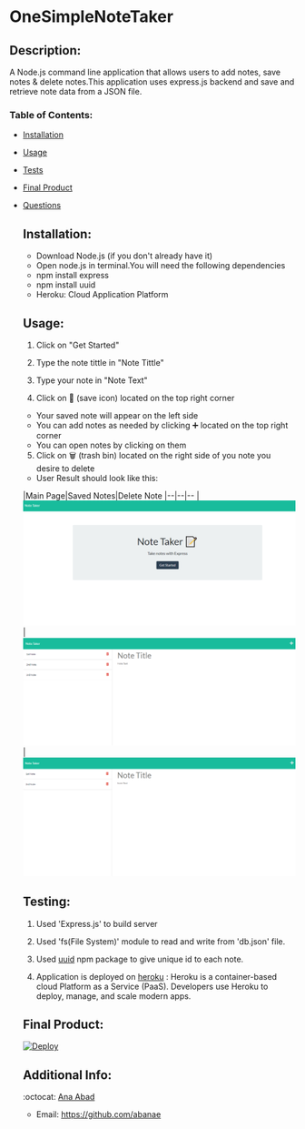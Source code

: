 # OneSimpleNoteTaker


  ## Description:

  A Node.js command line application that allows users to add notes, save notes & delete notes.This application uses express.js backend and save and retrieve note data from a JSON file.

  ### Table of Contents:

- [Installation](#installation)
- [Usage](#usage)
- [Tests](#testing)
- [Final Product](#final-product)
- [Questions](#additional-info)


  ## Installation:
  - Download Node.js (if you don't already have it)
  - Open node.js in terminal.You will need the following dependencies
  - npm install express
  - npm install uuid
  - Heroku: Cloud Application Platform
  

  ## Usage:
  1. Click on "Get Started"

  2. Type the note tittle in "Note Tittle"

  3. Type your note in "Note Text"

  4. Click on 💾 (save icon) located on the top right corner
   * Your saved note will appear on the left side
   * You can add notes as needed by clicking ➕ located on the top right corner
   * You can open notes by clicking on them

  5. Click on 🗑️ (trash bin) located on the right side of you note you desire to delete

   - User Result should look like this:

  |Main Page|Saved Notes|Delete Note
|--|--|--
|![Main Page](./assets/MainPage.png)|![Saved Notes](./assets/SaveNote.png)|![Delete Note](./assets//DeleteNote.png)


  ## Testing:
  1. Used 'Express.js' to build server

  2. Used 'fs(File System)' module to read and write from 'db.json' file.

  3. Used [uuid](https://www.npmjs.com/package/uuid) npm package to give unique id to each note.

  4. Application is deployed on [heroku](https://www.heroku.com/) : Heroku is a container-based cloud Platform as a Service (PaaS). Developers use Heroku to deploy, manage, and scale modern apps.

  

  ## Final Product:
  [![Deploy](https://www.herokucdn.com/deploy/button.svg)](https://onesimplenotetaker.herokuapp.com/)
  
  ## Additional Info:
  :octocat: [Ana Abad](https://github.com/abanae)
  - Email: https://github.com/abanae 
  